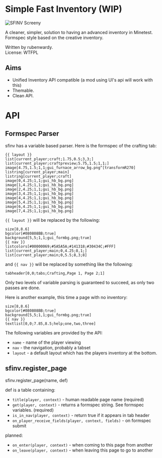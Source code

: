 # Simple Fast Inventory (WIP)

![SFINV Screeny](https://cdn.pbrd.co/images/1yQhd1TI.png)

A cleaner, simpler, solution to having an advanced inventory in Minetest.  
Formspec style based on the creative inventory.

Written by rubenwardy.  
License: WTFPL

## Aims

* Unified Inventory API compatible (a mod using UI's api will work with this)
* Themable.
* Clean API.

# API

## Formspec Parser

sfinv has a variable based parser. Here is the formspec of the crafting tab:

	{{ layout }}
	list[current_player;craft;1.75,0.5;3,3;]
	list[current_player;craftpreview;5.75,1.5;1,1;]
	image[4.75,1.5;1,1;gui_furnace_arrow_bg.png^[transformR270]
	listring[current_player;main]
	listring[current_player;craft]
	image[0,4.25;1,1;gui_hb_bg.png]
	image[1,4.25;1,1;gui_hb_bg.png]
	image[2,4.25;1,1;gui_hb_bg.png]
	image[3,4.25;1,1;gui_hb_bg.png]
	image[4,4.25;1,1;gui_hb_bg.png]
	image[5,4.25;1,1;gui_hb_bg.png]
	image[6,4.25;1,1;gui_hb_bg.png]
	image[7,4.25;1,1;gui_hb_bg.png]

`{{ layout }}` will be replaced by the following:

	size[8,8.6]
	bgcolor[#080808BB;true]
	background[5,5;1,1;gui_formbg.png;true]
	{{ nav }}
	listcolors[#00000069;#5A5A5A;#141318;#30434C;#FFF]
	list[current_player;main;0,4.25;8,1;]
	list[current_player;main;0,5.5;8,3;8]

and `{{ nav }}` will be replaced by something like the following:

	tabheader[0,0;tabs;Crafting,Page 1, Page 2;1]

Only two levels of variable parsing is guaranteed to succeed, as only two
passes are done.

Here is another example, this time a page with no inventory:

	size[8,8.6]
	bgcolor[#080808BB;true]
	background[5,5;1,1;gui_formbg.png;true]
	{{ nav }}
	textlist[0,0;7.85,8.5;help;one,two,three]

The following variables are provided by the API:

* `name` - name of the player viewing
* `nav` - the navigation, probably a tabset
* `layout` - a default layout which has the players inventory at the bottom.


## sfinv.register_page

sfinv.register_page(name, def)

def is a table containing:

* `title(player, context)` - human readable page name (required)
* `get(player, context)` - returns a formspec string. See formspec variables. (required)
* `is_in_nav(player, context)` - return true if it appears in tab header
* `on_player_receive_fields(player, context, fields)` - on formspec submit

planned:

* `on_enter(player, context)` - when coming to this page from another
* `on_leave(player, context)` - when leaving this page to go to another
